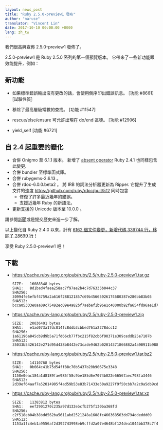 ```yaml
---
layout: news_post
title: "Ruby 2.5.0-preview1 發布"
author: "naruse"
translator: "Vincent Lin"
date: 2017-10-10 00:00:00 +0000
lang: zh_tw
---
```


我們很高興宣佈 2.5.0-preview1 發佈了。

2.5.0-preview1 是 Ruby 2.5.0 系列的第一個預覽版本。
它帶來了一些新功能跟效能提升，例如：

## 新功能

* 如果標準錯誤輸出沒有更改的話，會使用倒序印出錯誤訊息。
  [功能 #8661] [試驗性質]

* 移除了最高層級常數的查找。  [功能 #11547]

* rescue/else/ensure 可允許出現在 do/end 區塊。  [功能 #12906]

* yield\_self [功能 #6721]

## 自 2.4 起重要的變化

* 合併 Onigmo 至 6.1.1 版本。
  新增了 [absent operator](https://github.com/k-takata/Onigmo/issues/87)
  Ruby 2.4.1 也同樣包含此變更.
* 合併 bundler 至標準函式庫。
* 合併 rubygems-2.6.13 。
* 合併 rdoc-6.0.0.beta2 。
  將 IRB 的詞法分析器更新為 Ripper.
  它提升了生成文件的速度
  https://github.com/ruby/rdoc/pull/512
  同時包含
  * 修復了許多最近幾年的錯誤。
  * 支援近幾年 Ruby 的新語法。
* 更新支援的 Unicode 版本至 10.0.0 。

請參閱[新聞](https://github.com/ruby/ruby/blob/v2_5_0_preview1/NEWS)或是提交歷史來進一步了解。

以上變化自 Ruby 2.4.0 以來，計有 [6162 個文件變更，新增代碼 339744 行，移除了 28699 行](https://github.com/ruby/ruby/compare/v2_4_0...v2_5_0_preview1)！

享受 Ruby 2.5.0-preview1 吧！

## 下載

* <https://cache.ruby-lang.org/pub/ruby/2.5/ruby-2.5.0-preview1.tar.gz>

      SIZE:   16088348 bytes
      SHA1:   8d1bad4faea258ac7f97ae2b4c7d76335b044c37
      SHA256: 30994fe5efbf4759a2a616f288121857c69b45665926174680387e286bb83b05
      SHA512: bcca05333e0aa09c75492ec09e4a82bf7aebef1b96e1c40000b92fa654fd96ae1d70e4f92ecf619b199cba73d754be6c6d97fc488d1e47831bc671f64ce0ab6d

* <https://cache.ruby-lang.org/pub/ruby/2.5/ruby-2.5.0-preview1.zip>

      SIZE:   20036401 bytes
      SHA1:   e1ad073a17dc814fc8ddb3cbbed761a2278dcc12
      SHA256: 1a61196a845cb9d9b5a71fd66cb77fbc215f82cb6f90371e309ceddb25e7107b
      SHA512: 35033b5426142e271d95d438b8442e73cade9462b02014371866882a4a90911b98805b7199b15bedc9847fd2560e211f015fa09b0b1d9efc31a947e41e088b30

* <https://cache.ruby-lang.org/pub/ruby/2.5/ruby-2.5.0-preview1.tar.bz2>

      SIZE:   14110768 bytes
      SHA1:   0b664c41b75d54ff88c70b5437b20b90675e3348
      SHA256: 1158e0eac184a1d8189fae985f58c9be185d6e7074b022e66567aec798fa3446
      SHA512: 2d39ef64aaf7a52014905f4ad59b53e83b71433e50a9227f9f50cbb7a2c9a5db9cd69fa7dbe01234819f7edd2216b3d915f21676f07d12bb5f0f3276358bce7f

* <https://cache.ruby-lang.org/pub/ruby/2.5/ruby-2.5.0-preview1.tar.xz>

      SIZE:   11383812 bytes
      SHA1:   eef2901270c235a97d132ebcfb275f130ba368fd
      SHA256: c2f518eb04b38bdd562ba5611abd2521248a1608fc466368563dd794ddeddd09
      SHA512: 1153a1fc4eb1a9556af2d392743998eb9cffd2a07e4648bf124dea1044bb378c7f4534dd87c0d30563ec438d2995ba1832faaaf4261db5d0840ca32ae7ea65d9
